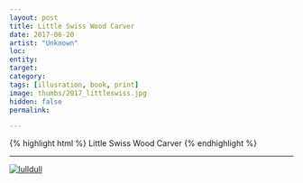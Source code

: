 ```yaml
---
layout: post
title: Little Swiss Wood Carver
date: 2017-06-20
artist: "Unknown"
loc: 
entity: 
target: 
category: 
tags: [illusration, book, print]
image: thumbs/2017_littleswiss.jpg
hidden: false
permalink:

---
```




{% highlight html %}
Little Swiss Wood Carver
{% endhighlight %}

---


<div class="post_image">
	<a href="{{ site.baseurl }}/images/posts/2017_littleswiss/001.jpg" target="_blank">
	<img src="{{ site.baseurl }}/images/posts/2017_littleswiss/001.jpg" alt="lulldull"></a>
</div>